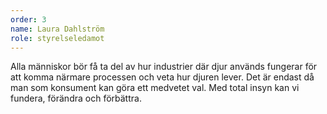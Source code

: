 ```yaml
---
order: 3
name: Laura Dahlström
role: styrelseledamot
---
```

Alla människor bör få ta del av hur industrier där djur används fungerar för att komma närmare processen och veta hur djuren lever. Det är endast då man som konsument kan göra ett medvetet val. Med total insyn kan vi fundera, förändra och förbättra.
